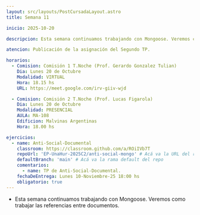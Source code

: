 ```yaml
---
layout: src/layouts/PostCursadaLayout.astro
title: Semana 11

inicio: 2025-10-20

descripcion: Esta semana continuamos trabajando con Mongoose. Veremos como trabajar las referencias entre documentos.

atencion: Publicación de la asignación del Segundo TP.

horarios:
  - Comision: Comisión 1 T.Noche (Prof. Gerardo Gonzalez Tulian)
    Dia: Lunes 20 de Octubre
    Modalidad: VIRTUAL
    Hora: 18.15 hs
    URL: https://meet.google.com/irv-giiv-wjd

  - Comision: Comisión 2 T.Noche (Prof. Lucas Figarola)
    Dia: Lunes 20 de Octubre
    Modalidad: PRESENCIAL
    AULA: MA-108
    Edificion: Malvinas Argentinas
    Hora: 18.00 hs

ejercicios:
  - name: Anti-Social-Documental
    classroom: https://classroom.github.com/a/ROiIVb7T
    repoUrl: 'EP-UnaHur-2025C2/anti-social-mongo' # Acá va la URL del repo sin el "https://github.com/"
    defaultBranch: 'main' # Acá va la rama default del repo
    comentarios:
      - name: TP de Anti-Social-Documental.
    fechaDeEntrega: Lunes 10-Noviembre-25 18:00 hs
    obligatorio: true
---
```


- Esta semana continuamos trabajando con Mongoose. Veremos como trabajar las referencias entre documentos.

